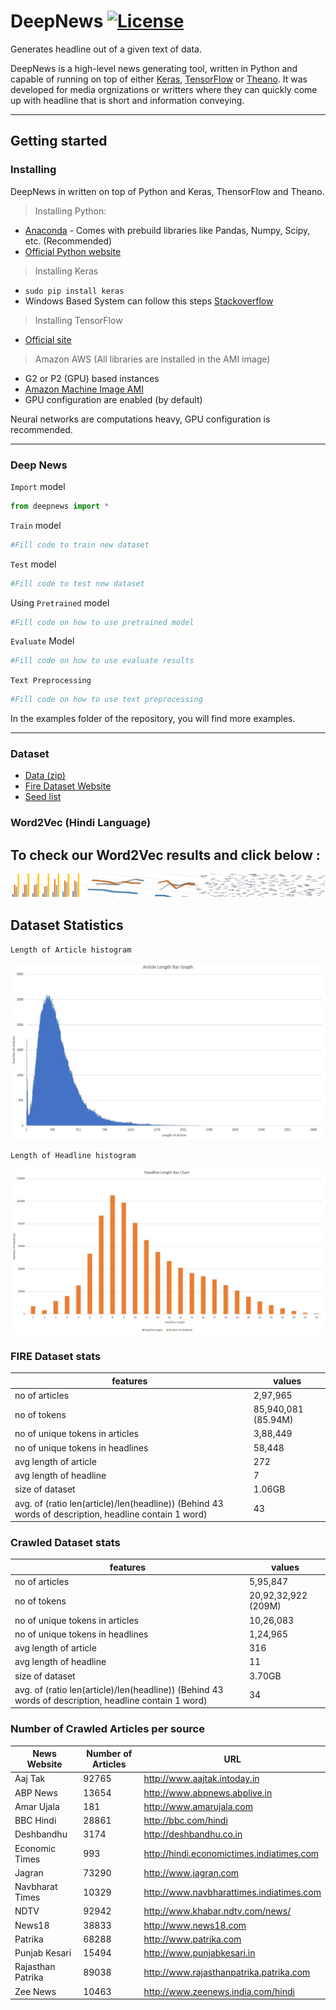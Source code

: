 # DeepNews [![License](https://img.shields.io/badge/License-Apache%202.0-blue.svg)](https://opensource.org/licenses/Apache-2.0)

Generates headline out of a given text of data.

DeepNews is a high-level news generating tool, written in Python and capable of running on top of either [Keras](https://github.com/fchollet/keras), [TensorFlow](https://github.com/tensorflow/tensorflow) or [Theano](https://github.com/Theano/Theano). It was developed for media orgnizations or writters where they can quickly come up with headline that is short and information conveying. 

- - - -

## Getting started


### Installing

DeepNews in written on top of Python and Keras, ThensorFlow and Theano. 

>Installing Python:

* [Anaconda](https://www.continuum.io/downloads) - Comes with prebuild libraries like Pandas, Numpy, Scipy, etc. (Recommended) 
* [Official Python website](https://www.python.org/downloads/)

>Installing Keras

* ``` sudo pip install keras ``` 
* Windows Based System can follow this steps [Stackoverflow](http://stackoverflow.com/questions/34097988/how-do-i-install-keras-and-theano-in-anaconda-python-2-7-on-windows) 

>Installing TensorFlow

* [Official site](https://www.tensorflow.org/install/)  

>Amazon AWS 
(All libraries are installed in the AMI image)

* G2 or P2 (GPU) based instances
* [Amazon Machine Image AMI](https://aws.amazon.com/marketplace/pp/B06VSPXKDX)
* GPU configuration are enabled (by default)

Neural networks are computations heavy, GPU configuration is recommended. 

- - - -

### Deep News

`Import` model

```python
from deepnews import *
```

`Train` model

```python
#Fill code to train new dataset
```

`Test` model

```python
#Fill code to test new dataset
```

Using `Pretrained` model
```python
#Fill code on how to use pretrained model
```

`Evaluate` Model
```python
#Fill code on how to use evaluate results
```

`Text Preprocessing`
```python
#Fill code on how to use text preprocessing
```

In the examples folder of the repository, you will find more examples.

- - - -

### Dataset 

* [Data (zip)](https://drive.google.com/open?id=0Bw35nAjs4lJbemlpLW13U2x5RHM)  
* [Fire Dataset Website](http://fire.irsi.res.in/)
* [Seed list](https://github.com/kabrapratik28/DeepNews/blob/master/data/seed_list.txt)

### Word2Vec (Hindi Language)

## To check our Word2Vec results and click below :
[![Word2Vec Link Image](./data/label.png)](./word2vec/readme.md)

## Dataset Statistics

`Length of Article histogram`


![Length of Article Histogram](./data/Article_Length_Bar_Graph.JPG)


`Length of Headline histogram`


![Length of Headline Histogram](./data/Headline_Length_Bar_Graph.JPG)


### FIRE Dataset stats

| features                                                                                              | values              |
|-------------------------------------------------------------------------------------------------------|---------------------|
| no of articles                                                                                        | 2,97,965            |
| no of tokens                                                                                          | 85,940,081 (85.94M) |
| no of unique tokens in articles                                                                       | 3,88,449            |
| no of unique tokens in headlines                                                                      | 58,448              |
| avg length of article                                                                                 | 272                 |
| avg length of headline                                                                                | 7                   |
| size of dataset                                                                                       | 1.06GB              |
| avg. of (ratio len(article)/len(headline)) (Behind 43 words of description,  headline contain 1 word) | 43                  |


### Crawled Dataset stats

| features                                                                                              | values              |
|-------------------------------------------------------------------------------------------------------|---------------------|
| no of articles                                                                                        | 5,95,847            |
| no of tokens                                                                                          | 20,92,32,922 (209M) |
| no of unique tokens in articles                                                                       | 10,26,083           |
| no of unique tokens in headlines                                                                      | 1,24,965            |
| avg length of article                                                                                 | 316                 |
| avg length of headline                                                                                | 11                  |
| size of dataset                                                                                       | 3.70GB              |
| avg. of (ratio len(article)/len(headline)) (Behind 43 words of description,  headline contain 1 word) | 34                  |

### Number of Crawled Articles per source

| News Website      | Number of Articles | URL                                                |
|-------------------|--------------------|----------------------------------------------------|
| Aaj Tak           | 92765              | http://www.aajtak.intoday.in                       |
| ABP News          | 13654              | http://www.abpnews.abplive.in                      |
| Amar Ujala        | 181                | http://www.amarujala.com                           |
| BBC Hindi         | 28861              | http://bbc.com/hindi                               |
| Deshbandhu        | 3174               | http://deshbandhu.co.in                            |
| Economic Times    | 993                | http://hindi.economictimes.indiatimes.com          |
| Jagran            | 73290              | http://www.jagran.com                              |
| Navbharat Times   | 10329              | http://www.navbharattimes.indiatimes.com           |
| NDTV              | 92942              | http://www.khabar.ndtv.com/news/                   |
| News18            | 38833              | http://www.news18.com                              |
| Patrika           | 68288              | http://www.patrika.com                             |
| Punjab Kesari     | 15494              | http://www.punjabkesari.in                         |
| Rajasthan Patrika | 89038              | http://www.rajasthanpatrika.patrika.com            |
| Zee News          | 10463              | http://www.zeenews.india.com/hindi                 |
